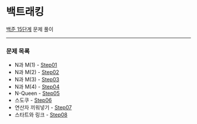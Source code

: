 # 백트래킹
[백준 15단계](https://www.acmicpc.net/step/34) 문제 풀이

---

### 문제 목록

- N과 M(1) - [Step01](https://github.com/StudyForCoding/BEAKJOON/tree/master/15_Backtracking/Step01/README.md)
- N과 M(2) - [Step02](https://github.com/StudyForCoding/BEAKJOON/tree/master/15_Backtracking/Step02/README.md)
- N과 M(3) - [Step03](https://github.com/StudyForCoding/BEAKJOON/tree/master/15_Backtracking/Step03/README.md)
- N과 M(4) - [Step04](https://github.com/StudyForCoding/BEAKJOON/tree/master/15_Backtracking/Step04/README.md)
- N-Queen - [Step05](https://github.com/StudyForCoding/BEAKJOON/tree/master/15_Backtracking/Step05/README.md)
- 스도쿠 - [Step06](https://github.com/StudyForCoding/BEAKJOON/tree/master/15_Backtracking/Step06/README.md)
- 연산자 끼워넣기 - [Step07](https://github.com/StudyForCoding/BEAKJOON/tree/master/15_Backtracking/Step07/README.md)
- 스타트와 링크 - [Step08](https://github.com/StudyForCoding/BEAKJOON/tree/master/15_Backtracking/Step08/README.md)
